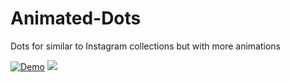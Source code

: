 # Animated-Dots
Dots for similar to Instagram collections but with more animations


[![Demo](https://share.gifyoutube.com/fFie5JuB88M.gif)](https://www.youtube.com/watch?v=fFie5JuB88M)
<img src="https://img.youtube.com/vi/fFie5JuB88M/maxresdefault.jpg">
